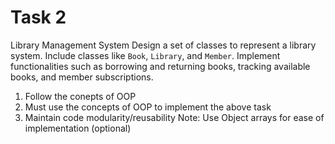 # Task 2
Library Management System
Design a set of classes to represent a library system. Include classes like `Book`, `Library`, and `Member`. 
Implement functionalities such as borrowing and returning books, tracking available books, and member subscriptions.

1) Follow the conepts of OOP
2) Must use the concepts of OOP to implement the above task
3) Maintain code modularity/reusability 
Note: Use Object arrays for ease of implementation (optional)
